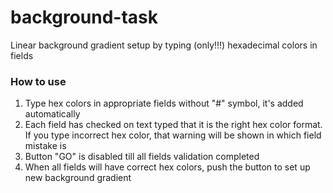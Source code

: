 # background-task
Linear background gradient setup by typing (only!!!) hexadecimal colors in fields
### How to use
1. Type hex colors in appropriate fields without "#" symbol, it's added automatically
2. Each field has checked on text typed that it is the right hex color format. If you type incorrect hex color, that warning will be shown in which field mistake is
3. Button "GO" is disabled till all fields validation completed
4. When all fields will have correct hex colors, push the button to set up new baсkground gradient 
